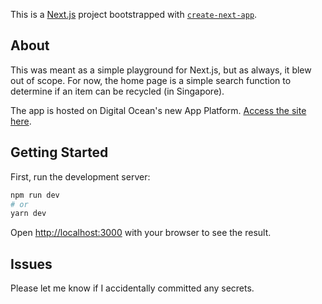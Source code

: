 This is a [Next.js](https://nextjs.org/) project bootstrapped with [`create-next-app`](https://github.com/vercel/next.js/tree/canary/packages/create-next-app).

## About

This was meant as a simple playground for Next.js, but as always, it blew out of scope. For now, the home page is a simple search function to determine if an item can be recycled (in Singapore).

The app is hosted on Digital Ocean's new App Platform. [Access the site here](https://i-like-lists-w8kly.ondigitalocean.app/).

## Getting Started

First, run the development server:

```bash
npm run dev
# or
yarn dev
```

Open [http://localhost:3000](http://localhost:3000) with your browser to see the result.

## Issues

Please let me know if I accidentally committed any secrets.
